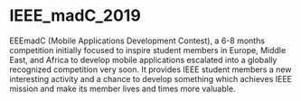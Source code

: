 # IEEE_madC_2019
EEEmadC (Mobile Applications Development Contest), a 6-8 months competition initially focused to inspire student members in Europe, Middle East, and Africa to develop mobile applications escalated into a globally recognized competition very soon. It provides IEEE student members a new interesting activity and a chance to develop something which achieves IEEE mission and make its member lives and times more valuable.
